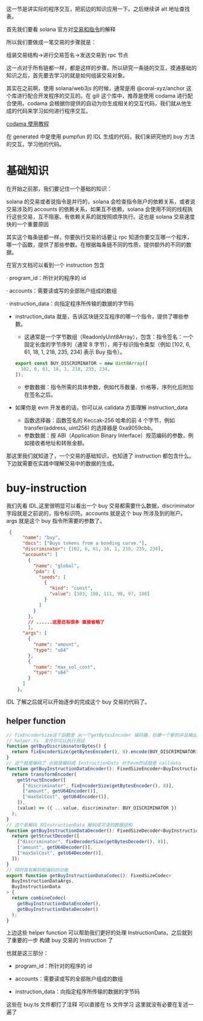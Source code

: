 这一节是讲实际的程序交互，把前边的知识应用一下。之后继续讲 alt 地址查找表。

首先我们要看 solana 官方对[交易和指令](https://www.solana-cn.com/SolanaBasic/000.html#%E4%BA%A4%E6%98%93)的解释

所以我们要做成一笔交易的步骤就是：

组装交易结构->进行交易签名->发送交易到 rpc 节点

这一点对于所有链都一样，都是这样的步骤。所以研究一条链的交互，摸通基础的知识之后，首先要去学习的就是如何组装交易对象。

其实在之前啊，使用 solana/web3js 的时候，通常是用 @coral-xyz/anchor 这个库进行配合开发程序的交互的。在 gill 这个库中，推荐是使用 codama 进行配合使用。codama 会根据你提供的自动为你生成相关的交互代码，我们就从他生成的代码来学习如何进行程序交互。

[codama 使用教程](https://www.quicknode.com/guides/solana-development/anchor/codama-client)

在 generated 中是使用 pumpfun 的 IDL 生成的代码，我们来研究他的 buy 方法的交互。学习他的代码。

# 基础知识

在开始之前那，我们要记住一个基础的知识：

solana 的交易或者说指令是并行的，solana 会检查指令账户的依赖关系，或者说交易涉及的 accounts 的依赖关系，如果互不依赖，solana 会使用不同的线程执行这些交易，互不阻塞。有依赖关系的就按照顺序执行。这也是 solana 交易速度快的一个重要原因

其实这个每条链都一样，你要执行交易的话要让 rpc 知道你要交互哪一个程序，哪一个函数，提供了那些参数。在根据每条链不同的性质，提供额外的不同的数据。

在官方文档可以看到一个 instruction 包含

· program_id：所针对的程序的 id

· accounts：需要读或写的全部账户组成的数组

· instruction_data：向指定程序所传输的数据的字节码

- instruction_data 就是，告诉区块链交互程序的哪一个指令，提供了哪些参数。

  - 这通常是一个字节数组（ReadonlyUint8Array），包含：指令签名：一个固定长度的字节序列（通常 8 字节），用于标识指令类型（例如 [102, 6, 61, 18, 1, 218, 235, 234] 表示 Buy 指令）。

  ```ts
  export const BUY_DISCRIMINATOR = new Uint8Array([
    102, 6, 61, 18, 1, 218, 235, 234,
  ]);
  ```

  - 参数数据：指令所需的具体参数，例如代币数量、价格等，序列化后附加在签名之后。

- 如果你是 evm 开发者的话，你可以从 calldata 方面理解 instruction_data

  - 函数选择器：函数签名的 Keccak-256 哈希的前 4 个字节，例如 transfer(address, uint256) 的选择器是 0xa9059cbb。
  - 参数数据：按 ABI（Application Binary Interface）规范编码的参数，例如接收者地址和转账金额。

那这里我们就知道了，一个交易的基础知识，也知道了 instruction 都包含什么。下边就需要在实践中理解交易中的数据的生成。

# buy-instruction

我们先看 IDL,这里很明显可以看出一个 buy 交易都需要什么数据，discriminator 字段就是之前说的，指令标识符。accounts 就是这个 buy 所涉及到的账户。args 就是这个 buy 指令所需要的参数了。

```json
 {
      "name": "buy",
      "docs": ["Buys tokens from a bonding curve."],
      "discriminator": [102, 6, 61, 18, 1, 218, 235, 234],
      "accounts": [
        {
          "name": "global",
          "pda": {
            "seeds": [
              {
                "kind": "const",
                "value": [103, 108, 111, 98, 97, 108]
              }
            ]
          }
        },
        // ......这里还有很多 直接省略了
        ],
      "args": [
        {
          "name": "amount",
          "type": "u64"
        },
        {
          "name": "max_sol_cost",
          "type": "u64"
        }
      ]
    },
```

IDL 了解之后就可以开始逐步的完成这个 buy 交易的代码了。

## helper function

```ts
// fixEncoderSize这个函数是 从一个getBytesEncoder 编码器，创建一个新的并且输出长度最多为 fixedBytes: 8 的解析器
// helper.ts  文件你可以执行测试
function getBuyDiscriminatorBytes() {
  return fixEncoderSize(getBytesEncoder(), 8).encode(BUY_DISCRIMINATOR);
}
// 这个就是编码了 也就是编码成 InstructionData 对于evm的话就是 calldata
function getBuyInstructionDataEncoder(): FixedSizeEncoder<BuyInstructionDataArgs> {
  return transformEncoder(
    getStructEncoder([
      ["discriminator", fixEncoderSize(getBytesEncoder(), 8)],
      ["amount", getU64Encoder()],
      ["maxSolCost", getU64Encoder()],
    ]),
    (value) => ({ ...value, discriminator: BUY_DISCRIMINATOR })
  );
}
// 这个是解码 将InstructionData 解码成可读的数据结构
function getBuyInstructionDataDecoder(): FixedSizeDecoder<BuyInstructionData> {
  return getStructDecoder([
    ["discriminator", fixDecoderSize(getBytesDecoder(), 8)],
    ["amount", getU64Decoder()],
    ["maxSolCost", getU64Decoder()],
  ]);
}
// 同时具有解码和编码的功能
export function getBuyInstructionDataCodec(): FixedSizeCodec<
  BuyInstructionDataArgs,
  BuyInstructionData
> {
  return combineCodec(
    getBuyInstructionDataEncoder(),
    getBuyInstructionDataDecoder()
  );
}
```

上边这些 helper function 可以帮助我们更好的处理 InstructionData，之后就到了重要的一步 构建 buy 交易的 Instruction 了

也就是这三部分：

- program_id：所针对的程序的 id

- accounts：需要读或写的全部账户组成的数组

- instruction_data：向指定程序所传输的数据的字节码

这些在 buy.ts 文件都打了注释 可以直接在 ts 文件学习 这里就没有必要在复述一遍了
